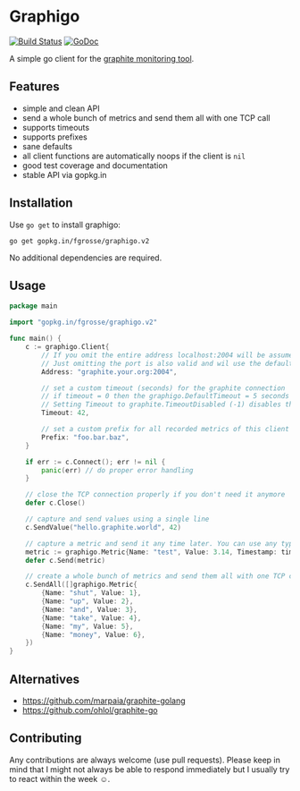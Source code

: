 Graphigo
========

[![Build Status](https://travis-ci.org/fgrosse/graphigo.svg?branch=master)](https://travis-ci.org/fgrosse/graphigo)
[![GoDoc](https://godoc.org/gopkg.in/fgrosse/graphigo.v2?status.svg)](https://godoc.org/gopkg.in/fgrosse/graphigo.v2)

A simple go client for the [graphite monitoring tool][1].

## Features

- simple and clean API
- send a whole bunch of metrics and send them all with one TCP call
- supports timeouts
- supports prefixes
- sane defaults
- all client functions are automatically noops if the client is `nil`
- good test coverage and documentation
- stable API via gopkg.in

## Installation

Use `go get` to install graphigo:
```
go get gopkg.in/fgrosse/graphigo.v2
```

No additional dependencies are required.

## Usage

```go
package main

import "gopkg.in/fgrosse/graphigo.v2"

func main() {
    c := graphigo.Client{
    	// If you omit the entire address localhost:2004 will be assumed
    	// Just omitting the port is also valid and wil use the default port
		Address: "graphite.your.org:2004",

		// set a custom timeout (seconds) for the graphite connection
		// if timeout = 0 then the graphigo.DefaultTimeout = 5 seconds is used
		// Setting Timeout to graphite.TimeoutDisabled (-1) disables the timeout
		Timeout: 42,

		// set a custom prefix for all recorded metrics of this client (optional)
		Prefix: "foo.bar.baz",
	}

	if err := c.Connect(); err != nil {
		panic(err) // do proper error handling
	}

	// close the TCP connection properly if you don't need it anymore
	defer c.Close()

	// capture and send values using a single line
	c.SendValue("hello.graphite.world", 42)

	// capture a metric and send it any time later. You can use any type as value
	metric := graphigo.Metric{Name: "test", Value: 3.14, Timestamp: time.Now()}
	defer c.Send(metric)

	// create a whole bunch of metrics and send them all with one TCP call
	c.SendAll([]graphigo.Metric{
		{Name: "shut", Value: 1},
		{Name: "up", Value: 2},
		{Name: "and", Value: 3},
		{Name: "take", Value: 4},
		{Name: "my", Value: 5},
		{Name: "money", Value: 6},
	})
}
```

## Alternatives

- https://github.com/marpaia/graphite-golang
- https://github.com/ohlol/graphite-go

## Contributing

Any contributions are always welcome (use pull requests).
Please keep in mind that I might not always be able to respond immediately but I usually try to react within the week ☺.

[1]: http://graphite.readthedocs.org/en/latest/overview.html
[2]: https://godoc.org/gopkg.in/fgrosse/graphigo.v2
